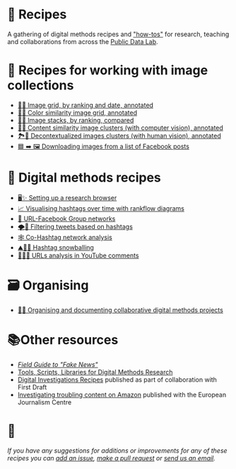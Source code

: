 # 🥣 Recipes

A gathering of digital methods recipes and ["how-tos"](https://recipes.hypotheses.org/7430) for research, teaching and collaborations from across the [Public Data Lab](http://publicdatalab.org/).

# 🎑 Recipes for working with image collections

* [🌌🔝 Image grid, by ranking and date, annotated](/image_grid_ranking.md)
* [🌄🎨 Color similarity image grid, annotated](/image_grid_colour.md)
* [🌅🥞 Image stacks, by ranking, compared](image_stacks.md)
* [🌁🤖 Content similarity image clusters (with computer vision), annotated](image_clusters_machine.md)
* [🏞👀 Decontextualized images clusters (with human vision), annotated](image_clusters_manual.md)
* [🟦 ➡️ 🖼️ Downloading images from a list of Facebook posts](facebook_posts_download_images.md)

# 🧮 Digital methods recipes

* [🖥✨ Setting up a research browser](/research_browser.md)
* [📈 Visualising hashtags over time with rankflow diagrams](/hashtag_rankflow.md)
* [🧮 URL-Facebook Group networks](/url-facebook.md)
* [🌪️💬 Filtering tweets based on hashtags](/filter_tweets_openrefine.md)
* [🕸️ Co-Hashtag network analysis](/co-hashtag_network.md)
* [⛰️🏂🏾 Hashtag snowballing](/hashtag_snowballing.md)
* [🌾🍚🔗 URLs analysis in YouTube comments](/urls-analysis-youtube-comments.md)

# 🗃 Organising

* [📝🐙 Organising and documenting collaborative digital methods projects](/documentation.md)

# 📚Other resources

* [*Field Guide to "Fake News"*](http://fakenews.publicdatalab.org/)
* [Tools, Scripts, Libraries for Digital Methods Research](https://github.com/PublicDataLab/code-for-research/wiki/Tools,-Scripts,-Libraries-for-Digital-Methods-Research)
* [Digital Investigations Recipes](https://firstdraftnews.org/long-form-article/digitalrecipes/) published as part of collaboration with First Draft
* [Investigating troubling content on Amazon](https://datajournalism.com/read/longreads/investigating-troubling-content-on-amazon) published with the European Journalism Centre

# 🐜

*If you have any suggestions for additions or improvements for any of these recipes you can [add an issue](https://github.com/PublicDataLab/Recipes/issues), [make a pull request](https://help.github.com/en/github/collaborating-with-issues-and-pull-requests/about-pull-requests) or [send us an email](mailto:contact@publicdatalab.org).*
